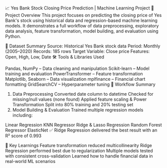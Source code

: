 📈 Yes Bank Stock Closing Price Prediction | Machine Learning Project
🧠 Project Overview
This project focuses on predicting the closing price of Yes Bank's stock using historical data and regression-based machine learning models. It demonstrates a full workflow of data preprocessing, exploratory data analysis, feature transformation, model building, and evaluation using Python.

📁 Dataset Summary
Source: Historical Yes Bank stock data
Period: Monthly (2005–2020)
Records: 185 rows
Target Variable: Close price
Features: Open, High, Low, Date
🛠 Tools & Libraries Used
    

Pandas, NumPy – Data cleaning and manipulation
Scikit-learn – Model training and evaluation
PowerTransformer – Feature transformation
Matplotlib, Seaborn – Data visualization
mplfinance – Financial chart formatting
GridSearchCV – Hyperparameter tuning
🔄 Workflow Summary
1. Data Preprocessing
Converted date column to datetime
Checked for missing/null values (none found)
Applied feature scaling & Power Transformation
Split into 80% training and 20% testing set
2. Model Building & Evaluation
Trained multiple regression models including:

Linear Regression
KNN Regressor
Ridge & Lasso Regression
Random Forest Regressor
ElasticNet
✅ Ridge Regression delivered the best result with an R² score of 0.993

📌 Key Learnings
Feature transformation reduced multicollinearity
Ridge Regression performed best due to regularization
Multiple models tested with consistent cross-validation
Learned how to handle financial data in real-world ML scenarios

